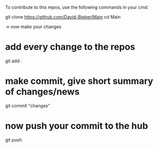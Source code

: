 To contribute to this repos, use the following commands in your cmd:

git clone https://github.com/David-Bieber/Main
cd Main

-> now make your changes

# add every change to the repos
git add .

# make commit, give short summary of changes/news
git commit "changes"

# now push your commit to the hub
git push
